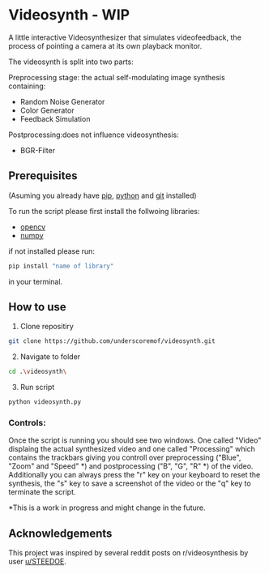 # Videosynth - WIP

A little interactive Videosynthesizer that simulates videofeedback, the process of pointing a camera at its own playback monitor.

The videosynth is split into two parts: 

Preprocessing stage: the actual self-modulating image synthesis containing:

* Random Noise Generator
* Color Generator
* Feedback Simulation

Postprocessing:does not influence videosynthesis:

* BGR-Filter


## Prerequisites

(Asuming you already have [pip](https://pip.pypa.io/en/stable/), [python](https://www.python.org/downloads/) and [git](https://git-scm.com/downloads) installed)

To run the script please first install the follwoing libraries:
* [opencv](https://docs.opencv.org/4.x/index.html)
* [numpy](https://numpy.org/)

if not installed please run:
```bash
pip install "name of library"
```
in your terminal.



## How to use

1. Clone repositiry

```bash
git clone https://github.com/underscoremof/videosynth.git
```
2. Navigate to folder
```bash
cd .\videosynth\
```
3. Run script
```bash
python videosynth.py
```
### Controls:
Once the script is running you should see two windows. One called "Video" displaing the actual synthesized video and one called "Processing" which contains the trackbars giving you controll over preprocessing ("Blue", "Zoom" and "Speed" *) and postprocessing ("B", "G", "R" *) of the video. Additionally you can always press the "r" key on your keyboard to reset the synthesis, the "s" key to save a screenshot of the video or the "q" key to terminate the script.

*This is a work in progress and might change in the future.

## Acknowledgements

This project was inspired by several reddit posts on r/videosynthesis by user [u/STEEDOE](https://www.reddit.com/user/STEEDOE/).

